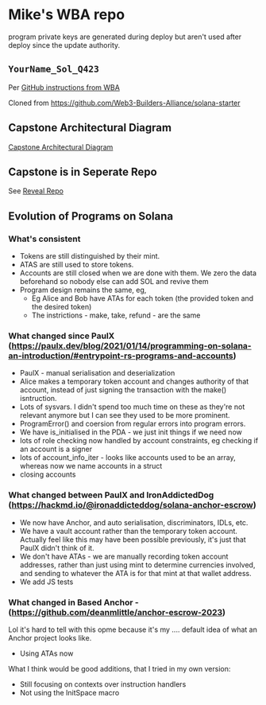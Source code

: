 # Mike's WBA repo

program private keys are generated during deploy
but aren't used after deploy since the update authority.

## `YourName_Sol_Q423`

Per [GitHub instructions from WBA](https://docs.google.com/presentation/d/17wqMRVF1NWpKI2emLDb7a2ImPUHdUbbpIJ2VaeRsels/edit#slide=id.g29bf01f6ef0_0_45)

Cloned from https://github.com/Web3-Builders-Alliance/solana-starter

## Capstone Architectural Diagram

[Capstone Architectural Diagram](https://whimsical.com/8300-reveal-architecture-diagram-GfD5WCPooLam6WZzb1YFAf)

## Capstone is in Seperate Repo

See [Reveal Repo](https://github.com/mikemaccana/reveal)

## Evolution of Programs on Solana

### What's consistent

- Tokens are still distinguished by their mint.
- ATAS are still used to store tokens.
- Accounts are still closed when we are done with them. We zero the data beforehand so nobody else can add SOL and revive them
- Program design remains the same, eg,
  - Eg Alice and Bob have ATAs for each token (the provided token and the desired token)
  - The instrictions - make, take, refund - are the same

### What changed since PaulX (https://paulx.dev/blog/2021/01/14/programming-on-solana-an-introduction/#entrypoint-rs-programs-and-accounts)

- PaulX - manual serialisation and deserialization
- Alice makes a temporary token account and changes authority of that account, instead of just signing the transaction with the make() isntruction.
- Lots of sysvars. I didn't spend too much time on these as they're not relevant anymore but I can see they used to be more prominent.
- ProgramError() and coersion from regular errors into program errors.
- We have is_initialised in the PDA - we just init things if we need now
- lots of role checking now handled by account constraints, eg checking if an account is a signer
- lots of account_info_iter - looks like accounts used to be an array, whereas now we name accounts in a struct
- closing accounts

### What changed between PaulX and IronAddictedDog (https://hackmd.io/@ironaddicteddog/solana-anchor-escrow)

- We now have Anchor, and auto serialisation, discriminators, IDLs, etc.
- We have a vault account rather than the temporary token account. Actually feel like this may have been possible previously, it's just that PaulX didn't think of it.
- We don't have ATAs - we are manually recording token account addresses, rather than just using mint to determine currencies involved, and sending to whatever the ATA is for that mint at that wallet address.
- We add JS tests

### What changed in Based Anchor - (https://github.com/deanmlittle/anchor-escrow-2023)

Lol it's hard to tell with this opme because it's my .... default idea of what an Anchor project looks like.

- Using ATAs now

What I think would be good additions, that I tried in my own version:

- Still focusing on contexts over instruction handlers
- Not using the InitSpace macro

